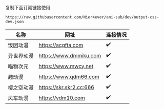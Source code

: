 复制下面订阅链接使用
```
https://raw.githubusercontent.com/Nier4ever/ani-sub/dev/output-css-dev.json
```

<!-- REPLACE_START -->
| 名称 | 网址 | 连接情况 | 
| ------- | ------- | ------- |
| 饭团动漫 | https://acgfta.com | :heavy_check_mark:   | 
| 异世界动漫 | https://www.dmmiku.com | :heavy_check_mark:   | 
| 喵物次元 | https://www.mwcy.net | :heavy_check_mark:   | 
| 趣动漫 | https://www.qdm66.com | :heavy_check_mark:   | 
| 樱之空动漫 | https://skr.skr2.cc:666 | :heavy_check_mark:   | 
| 风车动漫 | https://vdm10.com | :heavy_check_mark:   | 
<!-- REPLACE_END -->
